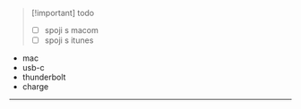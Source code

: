 
> [!important] todo
> - [ ] spoji s macom
> - [ ] spoji s itunes

- mac
- usb-c 
- thunderbolt
- charge

---

